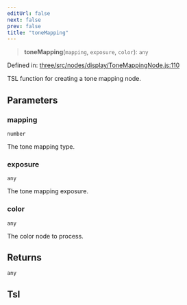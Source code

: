 ```yaml
---
editUrl: false
next: false
prev: false
title: "toneMapping"
---
```


> **toneMapping**(`mapping`, `exposure`, `color`): `any`

Defined in: [three/src/nodes/display/ToneMappingNode.js:110](https://github.com/DefinitelyMaybe/three-i18n/blob/fa57b79433d1c349ffb23a78727299c8d4190136/three/src/nodes/display/ToneMappingNode.js#L110)

TSL function for creating a tone mapping node.

## Parameters

### mapping

`number`

The tone mapping type.

### exposure

`any`

The tone mapping exposure.

### color

`any`

The color node to process.

## Returns

`any`

## Tsl
